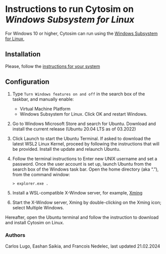 # Instructions to run Cytosim on *Windows Subsystem for Linux*

For Windows 10 or higher, Cytosim can run using the [Windows Subsystem for Linux](https://learn.microsoft.com/en-us/windows/wsl/about), 

## Installation

Please, follow the [instructions for your system](https://learn.microsoft.com/en-us/windows/wsl/install)

## Configuration

1.	Type `Turn Windows features on and off` in the search box of the taskbar, and manually enable:
	- Virtual Machine Platform
	- Windows Subsystem for Linux. 
Click OK and restart Windows.

2.	Go to Windows Microsoft Store and search for Ubuntu. Download and install the current release (Ubuntu 20.04 LTS as of 03.2022)

3.	Click Launch to start the Ubuntu Terminal. If asked to download the latest WSL2 Linux Kernel, proceed by following the instructions that will be provided. Install the update and relaunch Ubuntu. 

4.	Follow the terminal instructions to Enter new UNIX username and set a password. Once the user account is set up, launch Ubuntu from the search box of the Windows task bar. Open the home directory (aka “.”), from the command window:

        > explorer.exe .

5.	Install a WSL-compatible X-Window server, for example, [Xming](https://sourceforge.net/projects/xming/)

6.	Start the X-Window server, Xming by double-clicking on the Xming icon; select Multiple Windows. 

Hereafter, open the Ubuntu terminal and follow the instruction to download and install Cytosim on Linux.


### Authors

Carlos Lugo, Eashan Saikia, and Francois Nedelec, last updated 21.02.2024
